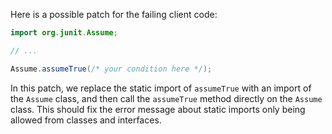 Here is a possible patch for the failing client code:

```java
import org.junit.Assume;

// ...

Assume.assumeTrue(/* your condition here */);
```

In this patch, we replace the static import of `assumeTrue` with an import of the `Assume` class, and then call the `assumeTrue` method directly on the `Assume` class. This should fix the error message about static imports only being allowed from classes and interfaces.